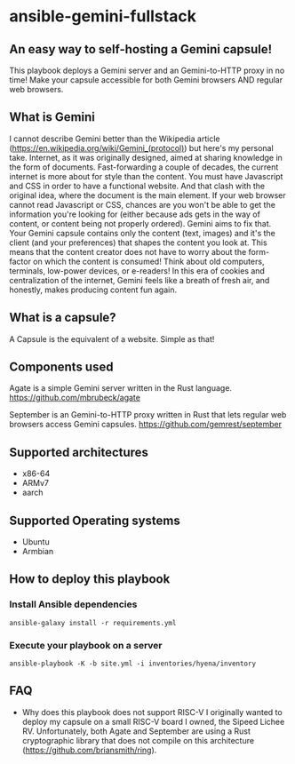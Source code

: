 # ansible-gemini-fullstack

## An easy way to self-hosting a Gemini capsule!
This playbook deploys a Gemini server and an Gemini-to-HTTP proxy in no time!
Make your capsule accessible for both Gemini browsers AND regular web browsers.

## What is Gemini
I cannot describe Gemini better than the Wikipedia article (https://en.wikipedia.org/wiki/Gemini_(protocol)) but here's my personal take.
Internet, as it was originally designed, aimed at sharing knowledge in the form of documents. Fast-forwarding a couple of decades, the current internet is more about for style than the content. You must have Javascript and CSS in order to have a functional website. And that clash with the original idea, where the document is the main element. If your web browser cannot read Javascript or CSS, chances are you won't be able to get the information you're looking for (either because ads gets in the way of content, or content being not properly ordered). Gemini aims to fix that. Your Gemini capsule contains only the content (text, images) and it's the client (and your preferences) that shapes the content you look at. This means that the content creator does not have to worry about the form-factor on which the content is consumed! Think about old computers, terminals, low-power devices, or e-readers!
In this era of cookies and centralization of the internet, Gemini feels like a breath of fresh air, and honestly, makes producing content fun again.

## What is a capsule?
A Capsule is the equivalent of a website. Simple as that!

## Components used
Agate is a simple Gemini server written in the Rust language. 
https://github.com/mbrubeck/agate

September is an Gemini-to-HTTP proxy written in Rust that lets regular web browsers access Gemini capsules.
https://github.com/gemrest/september

## Supported architectures
- x86-64
- ARMv7
- aarch

## Supported Operating systems
- Ubuntu
- Armbian

## How to deploy this playbook

### Install Ansible dependencies
`ansible-galaxy install -r requirements.yml`

### Execute your playbook on a server
`ansible-playbook -K -b site.yml -i inventories/hyena/inventory`

## FAQ
- Why does this playbook does not support RISC-V
    I originally wanted to deploy my capsule on a small RISC-V board I owned, the Sipeed Lichee RV. Unfortunately, both Agate and September are using a Rust cryptographic library that does not compile on this architecture (https://github.com/briansmith/ring).